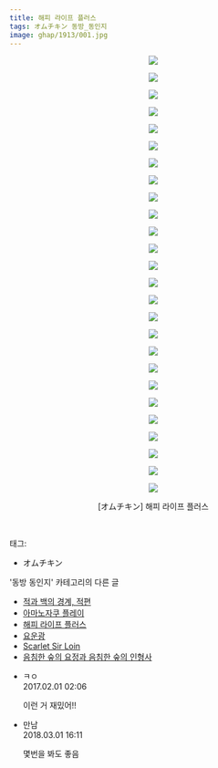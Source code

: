 ```yaml
---
title: 해피 라이프 플러스
tags: オムチキン 동방_동인지
image: ghap/1913/001.jpg
---
```

<div class="article">
<p style="text-align: center; clear: none; float: none;"><img src="{{ site.nasurl }}/ghap/1913/001.jpg"/></p>
<p style="text-align: center; clear: none; float: none;"><img src="{{ site.nasurl }}/ghap/1913/002.jpg"/></p>
<p style="text-align: center; clear: none; float: none;"><img src="{{ site.nasurl }}/ghap/1913/003.jpg"/></p>
<p style="text-align: center; clear: none; float: none;"><img src="{{ site.nasurl }}/ghap/1913/004.jpg"/></p>
<p style="text-align: center; clear: none; float: none;"><img src="{{ site.nasurl }}/ghap/1913/005.jpg"/></p>
<p style="text-align: center; clear: none; float: none;"><img src="{{ site.nasurl }}/ghap/1913/006.jpg"/></p>
<p style="text-align: center; clear: none; float: none;"><img src="{{ site.nasurl }}/ghap/1913/007.jpg"/></p>
<p style="text-align: center; clear: none; float: none;"><img src="{{ site.nasurl }}/ghap/1913/008.jpg"/></p>
<p style="text-align: center; clear: none; float: none;"><img src="{{ site.nasurl }}/ghap/1913/009.jpg"/></p>
<p style="text-align: center; clear: none; float: none;"><img src="{{ site.nasurl }}/ghap/1913/010.jpg"/></p>
<p style="text-align: center; clear: none; float: none;"><img src="{{ site.nasurl }}/ghap/1913/011.jpg"/></p>
<p style="text-align: center; clear: none; float: none;"><img src="{{ site.nasurl }}/ghap/1913/012.jpg"/></p>
<p style="text-align: center; clear: none; float: none;"><img src="{{ site.nasurl }}/ghap/1913/013.jpg"/></p>
<p style="text-align: center; clear: none; float: none;"><img src="{{ site.nasurl }}/ghap/1913/014.jpg"/></p>
<p style="text-align: center; clear: none; float: none;"><img src="{{ site.nasurl }}/ghap/1913/015.jpg"/></p>
<p style="text-align: center; clear: none; float: none;"><img src="{{ site.nasurl }}/ghap/1913/016.jpg"/></p>
<p style="text-align: center; clear: none; float: none;"><img src="{{ site.nasurl }}/ghap/1913/017.jpg"/></p>
<p style="text-align: center; clear: none; float: none;"><img src="{{ site.nasurl }}/ghap/1913/018.jpg"/></p>
<p style="text-align: center; clear: none; float: none;"><img src="{{ site.nasurl }}/ghap/1913/019.jpg"/></p>
<p style="text-align: center; clear: none; float: none;"><img src="{{ site.nasurl }}/ghap/1913/020.jpg"/></p>
<p style="text-align: center; clear: none; float: none;"><img src="{{ site.nasurl }}/ghap/1913/021.jpg"/></p>
<p style="text-align: center; clear: none; float: none;"><img src="{{ site.nasurl }}/ghap/1913/022.jpg"/></p>
<p style="text-align: center; clear: none; float: none;"><img src="{{ site.nasurl }}/ghap/1913/023.jpg"/></p>
<p style="text-align: center; clear: none; float: none;"><img src="{{ site.nasurl }}/ghap/1913/024.jpg"/></p>
<p style="text-align: center; clear: none; float: none;"><img src="{{ site.nasurl }}/ghap/1913/025.jpg"/></p>
<p style="text-align: center; clear: none; float: none;"><img src="{{ site.nasurl }}/ghap/1913/026.jpg"/></p>
<p style="text-align: center; clear: none; float: none;">[オムチキン] 해피 라이프 플러스</p>
<p><br/></p>
</div><div class="tagTrail">
<p>태그: </p>
<ul>
<li>オムチキン</li>
</ul>
</div><div class="another">
<p>'동방 동인지' 카테고리의 다른 글</p>
<ul>
<li><a href="/2016-08-29-ghap_1917">적과 백의 경계, 적편</a></li>
<li><a href="/2016-08-29-ghap_1916">아마노자쿠 플레이</a></li>
<li><a href="/2016-08-29-ghap_1913">해피 라이프 플러스</a></li>
<li><a href="/2016-08-29-ghap_1912">요운광</a></li>
<li><a href="/2016-08-29-ghap_1911">Scarlet Sir Loin</a></li>
<li><a href="/2016-08-29-ghap_1910">음침한 숲의 요정과 음침한 숲의 인형사</a></li>
</ul>
</div><div class="cb_module cb_fluid">
<div class="cb_wrt cb_profile">
<div class="comment">
<ul>
<li class="cb_thumb_off" id="comment14904114">
<div class="cb_comment_area">
<div class="cb_info_area">
<div class="cb_section">
<span class="cb_nick_name">ㅋㅇ</span>
</div>
<div class="cb_section">
<span class="cb_date">2017.02.01 02:06 </span>
</div>
</div>
<div class="cb_dsc_comment">
<p class="cb_dsc">
											이런 거 재밌어!!
										</p>
</div>
</div></li>
<li class="cb_thumb_off" id="comment15209924">
<div class="cb_comment_area">
<div class="cb_info_area">
<div class="cb_section">
<span class="cb_nick_name">만남</span>
</div>
<div class="cb_section">
<span class="cb_date">2018.03.01 16:11 </span>
</div>
</div>
<div class="cb_dsc_comment">
<p class="cb_dsc">
											몇번을 봐도 좋음
										</p>
</div>
</div></li>
</ul>
</div>
</div><!-- commentList close -->
</div>